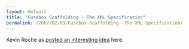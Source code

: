 ```yaml
---
layout: default
title: "Fusebox Scaffolding - The XML Specification"
permalink: /2007/02/09/Fusebox-Scaffolding--The-XML-Specification/
---
```


Kevin Roche as <a href="http://www.objectiveaction.com/kevin/index.cfm/2007/2/5/Fusebox-Scaffolding--The-XML-Specification" target="_blank">posted an interesting idea</a> here.